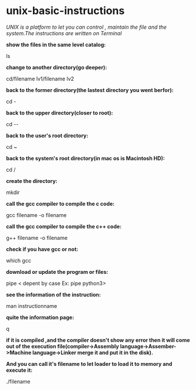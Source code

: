 # unix-basic-instructions

<I>UNIX is a platform to let you can control , maintain the file and the system.The instructions are written on Terminal</I>

<b>show the files in the same level catalog:</b>

ls

<b>change to another directory(go deeper):</b>


cd/filename lv1/filename lv2

<b>back to the former directory(the lastest directory you went berfor):</b>

cd -

<b>back to the upper directory(closer to root):</b>

cd --

<b>back to the user's root directory:</b>

cd ~

<b>back to the system's root directory(in mac os is Macintosh HD):</b>

cd /

<b>create the directory:</b>

mkdir

<b>call the gcc compiler to compile the c code:</b>


gcc filename -o filename


<b>call the gcc compiler to compile the c++ code:</b>


g++ filename -o filename

<b>check if you have gcc or not:</b>

which gcc

<b>download or update the program or files:</b>

pipe  < depent by case Ex: pipe python3>

<b>see the information of the instruction:</b>

man instructionname

<b>quite the information page:</b>

q

<b>if it is compiled ,and the compiler doesn't show any error then it will come out of the execution file(compiler->Assembly language->Assember->Machine language->Linker merge it and put it in the disk).</b>

<b>And you can call it's filename to let loader to load it to memory and execute it:</b>

./filename
